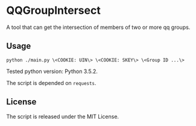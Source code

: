 # QQGroupIntersect
A tool that can get the intersection of members of two or more qq groups.

## Usage

``python ./main.py \<COOKIE: UIN\> \<COOKIE: SKEY\> \<Group ID ...\>``

Tested python version: Python 3.5.2.

The script is depended on ``requests``.

## License
The script is released under the MIT License.
